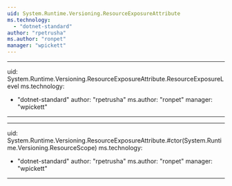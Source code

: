 ```yaml
---
uid: System.Runtime.Versioning.ResourceExposureAttribute
ms.technology: 
  - "dotnet-standard"
author: "rpetrusha"
ms.author: "ronpet"
manager: "wpickett"
---
```


---
uid: System.Runtime.Versioning.ResourceExposureAttribute.ResourceExposureLevel
ms.technology: 
  - "dotnet-standard"
author: "rpetrusha"
ms.author: "ronpet"
manager: "wpickett"
---

---
uid: System.Runtime.Versioning.ResourceExposureAttribute.#ctor(System.Runtime.Versioning.ResourceScope)
ms.technology: 
  - "dotnet-standard"
author: "rpetrusha"
ms.author: "ronpet"
manager: "wpickett"
---
